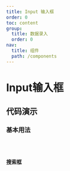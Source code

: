 ```yaml
---
title: Input 输入框
order: 0
toc: content
group:
  title: 数据录入
  order: 0
nav:
  title: 组件
  path: /components
---
```


# Input输入框

## 代码演示

### 基本用法

<code src="./demos/basic.tsx" />

### 搜索框

<code src="./demos/search.tsx" />
